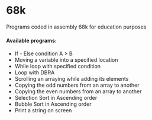# 68k
Programs coded in assembly 68k for education purposes

#### Available programs:
 - If - Else condition A > B
 - Moving a variable into a specified location
 - While loop with specified condition
 - Loop with DBRA
 - Scrolling an arraying while adding its elements
 - Copying the odd numbers from an array to another
 - Copying the even numbers from an array to another
 - Selection Sort in Ascending order
 - Bubble Sort in Ascending order
 - Print a string on screen
 



